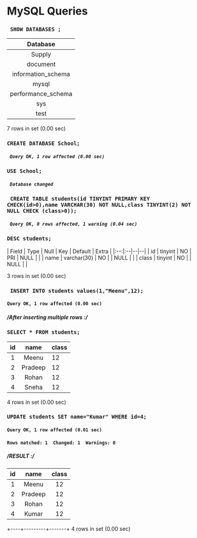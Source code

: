 # MySQL Queries

### ``` SHOW DATABASES ;```


| Database           |
|:------------------:|
| Supply             |
| document           |
| information_schema |
| mysql              |
| performance_schema |
| sys                |
| test               |

7 rows in set (0.00 sec)

### ``` CREATE DATABASE School; ```

##### ``` Query OK, 1 row affected (0.00 sec)```

### ``` USE School; ```

##### ``` Database changed```

### ``` CREATE TABLE students(id TINYINT PRIMARY KEY CHECK(id>0),name VARCHAR(30) NOT NULL,class TINYINT(2) NOT NULL CHECK (class>0));```

##### ``` Query OK, 0 rows affected, 1 warning (0.04 sec)```

### ``` DESC students; ```


| Field | Type        | Null | Key | Default | Extra |
|:--:|:--|--|--|
| id    | tinyint     | NO   | PRI | NULL    |       |
| name  | varchar(30) | NO   |     | NULL    |       |
| class | tinyint     | NO   |     | NULL    |       |

3 rows in set (0.00 sec)

### ``` INSERT INTO students values(1,"Meenu",12);```

#### ```Query OK, 1 row affected (0.00 sec) ```

##### /*After inserting multiple rows :*/

### ``` SELECT * FROM students; ```


| id | name    | class |
|:--:|:--:|:--|
|  1 | Meenu   |    12 |
|  2 | Pradeep |    12 |
|  3 | Rohan   |    12 |
|  4 | Sneha   |    12 |

4 rows in set (0.00 sec)

### ```UPDATE students SET name="Kumar" WHERE id=4;```

#### ```Query OK, 1 row affected (0.01 sec)```

#### ```Rows matched: 1  Changed: 1  Warnings: 0```

##### /*RESULT :*/


| id | name    | class |
|:--:|:--:|:--:|
|  1 | Meenu   |    12 |
|  2 | Pradeep |    12 |
|  3 | Rohan   |    12 |
|  4 | Kumar   |    12 |
+----+---------+-------+
4 rows in set (0.00 sec)      





